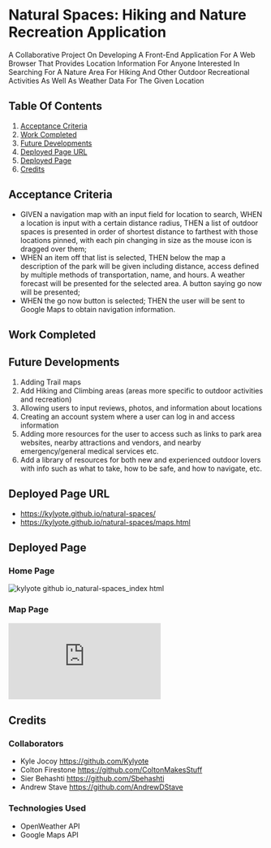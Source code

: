 # Natural Spaces: Hiking and Nature Recreation Application

A Collaborative Project On Developing A Front-End Application For A Web Browser That Provides Location Information For Anyone Interested In Searching For A Nature Area For Hiking And Other Outdoor Recreational Activities As Well As Weather Data For The Given Location

## Table Of Contents

1. [Acceptance Criteria](#acceptance-criteria)
2. [Work Completed](#work-completed)
3. [Future Developments](#future-developments)
4. [Deployed Page URL](#deployed-page-url)
5. [Deployed Page](#deployed-page)
6. [Credits](#credits)

## Acceptance Criteria

- GIVEN a navigation map with an input field for location to search, WHEN a location is input with a certain distance radius, THEN a list of outdoor spaces is presented in order of shortest distance to farthest with those locations pinned, with each pin changing in size as the mouse icon is dragged over them;
- WHEN an item off that list is selected, THEN below the map a description of the park will be given including distance, access defined by multiple methods of transportation, name, and hours. A weather forecast will be presented for the selected area. A button saying go now will be presented;
- WHEN the go now button is selected; THEN the user will be sent to Google Maps to obtain navigation information.

## Work Completed

## Future Developments

1. Adding Trail maps
2. Add Hiking and Climbing areas (areas more specific to outdoor activities and recreation)
3. Allowing users to input reviews, photos, and information about locations 
4. Creating an account system where a user can log in and access information 
5. Adding more resources for the user to access such as links to park area websites, nearby attractions and vendors, and nearby emergency/general medical services etc.
6. Add a library of resources for both new and experienced outdoor lovers with info such as what to take, how to be safe, and how to navigate, etc.


## Deployed Page URL

- https://kylyote.github.io/natural-spaces/
- https://kylyote.github.io/natural-spaces/maps.html

## Deployed Page

### Home Page
![kylyote github io_natural-spaces_index html](https://kylyote.github.io/natural-spaces/)

### Map Page
![kylyote github io_natural-spaces_maps html](https://kylyote.github.io/natural-spaces/maps.html)

## Credits

### Collaborators

- Kyle Jocoy https://github.com/Kylyote
- Colton Firestone https://github.com/ColtonMakesStuff
- Sier Behashti https://github.com/Sbehashti
- Andrew Stave https://github.com/AndrewDStave

### Technologies Used

- OpenWeather API
- Google Maps API
